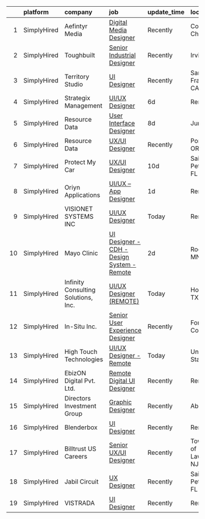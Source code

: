 

|    | platform    | company                             | job                                                                                                                                                | update_time   | location                 |
|---:|:------------|:------------------------------------|:---------------------------------------------------------------------------------------------------------------------------------------------------|:--------------|:-------------------------|
|  1 | SimplyHired | Aefintyr Media                      | [Digital Media Designer](https://www.simplyhired.com/job/Ll4Dk-tuHzDO6sqKeVzdyzKDgXgVn5EPAswlARllRoq4LlTuPELgiA?q=ui+designer)                     | Recently      | Corpus Christi, TX       |
|  2 | SimplyHired | Toughbuilt                          | [Senior Industrial Designer](https://www.simplyhired.com/job/lmGtJmpwvCzmf2f0rfUBhJ-cjvo2ABQmQyzH1yj52ErlE1wJoeIUNA?q=ui+designer)                 | Recently      | Irvine, CA               |
|  3 | SimplyHired | Territory Studio                    | [UI Designer](https://www.simplyhired.com/job/tmQ_YErepo4xFuk2CbH8zczaZNaTNyhxyaxRTPimlyE1Hdz5jX6MQA?q=ui+designer)                                | Recently      | San Francisco, CA        |
|  4 | SimplyHired | Strategix Management                | [UI/UX Designer](https://www.simplyhired.com/job/6a9W9a9CCLR3ykItic9we_A3Rb6fElPOOCaOeLHeFZsTSUUw_9jEmA?q=ui+designer)                             | 6d            | Remote                   |
|  5 | SimplyHired | Resource Data                       | [User Interface Designer](https://www.simplyhired.com/job/_0YOtzbxxx_LKvFAcN5Rx21c0QFWnEUIm4Rw2aOGmr2T6npQbE18og?q=ui+designer)                    | 8d            | Juneau, AK               |
|  6 | SimplyHired | Resource Data                       | [UX/UI Designer](https://www.simplyhired.com/job/rp-9Yw8GuVeLdOg6Mg9dnoVnkAjm5ii5sOLtufW5fs6rxp1zpHtlpQ?q=ui+designer)                             | Recently      | Portland, OR             |
|  7 | SimplyHired | Protect My Car                      | [UX/UI Designer](https://www.simplyhired.com/job/EpNLuXIR6bsKkJRTPYkqxwWz839mY1ck2T46IZFDHr7fDcVA48HMrg?q=ui+designer)                             | 10d           | Saint Petersburg, FL     |
|  8 | SimplyHired | Oriyn Applications                  | [UI/UX – App Designer](https://www.simplyhired.com/job/SqJqjJWyqv5CZdvvMdfTvS9s7-ifDuQL5cqnM8VUyxWQJbAoMyUACA?q=ui+designer)                       | 1d            | Remote                   |
|  9 | SimplyHired | VISIONET SYSTEMS INC                | [UI/UX Designer](https://www.simplyhired.com/job/vE_xcqcDtBhuaJu_RUKoHy1zjMc410GEU49yKdWY0zDMReEuraDh0A?q=ui+designer)                             | Today         | Remote                   |
| 10 | SimplyHired | Mayo Clinic                         | [UI Designer - CDH - Design System - Remote](https://www.simplyhired.com/job/oQYSN9yPJihR8oNbFmHN7h4IUdd9wPlhYmi0RW7gvGtFOMQk5fGpSA?q=ui+designer) | 2d            | Rochester, MN            |
| 11 | SimplyHired | Infinity Consulting Solutions, Inc. | [UI/UX Designer (REMOTE)](https://www.simplyhired.com/job/J6PwgT6gRMzWsArfnZ2spgk5XuGwtiSzEHI8WvghheYvZzSZ8jIdng?q=ui+designer)                    | Today         | Houston, TX              |
| 12 | SimplyHired | In-Situ Inc.                        | [Senior User Experience Designer](https://www.simplyhired.com/job/vyM0f3TPEVsiQm91D22dN0l-KsYqyrhKvnNhy16xYaGcS2aJUCAddg?q=ui+designer)            | Recently      | Fort Collins, CO         |
| 13 | SimplyHired | High Touch Technologies             | [UI/UX Designer - Remote](https://www.simplyhired.com/job/c6GNIMma-5ZQrqiAKDh8AuiEbLKIDCKpv5kXeBnDYVnNgv4A8CWL6g?q=ui+designer)                    | Today         | United States            |
| 14 | SimplyHired | EbizON Digital Pvt. Ltd.            | [Remote Digital UI Designer](https://www.simplyhired.com/job/Avu7vO5cXSkS_m_6ELqGCb7gfNBhgirqOZbBYj_oaLzhvg-n9jAf8w?q=ui+designer)                 | Recently      | Remote                   |
| 15 | SimplyHired | Directors Investment Group          | [Graphic Designer](https://www.simplyhired.com/job/lwFB-IFPPDdhloaijqBwddfJUHKHlrmCl5Rm4qk6xWpCkNF95M1C7w?q=ui+designer)                           | Recently      | Abilene, TX              |
| 16 | SimplyHired | Blenderbox                          | [UI Designer](https://www.simplyhired.com/job/IRc4UCojmmXpyhqGNaQv9LGrlS9wk8zw7TLQpqdh0Mklh-LCU2rUGg?q=ui+designer)                                | Recently      | Remote                   |
| 17 | SimplyHired | Billtrust US Careers                | [Senior UX/UI Designer](https://www.simplyhired.com/job/kYegl49HPnXCmgf8QfCxTpm4W-3auOAXqERqLpth1xL2tvYfimaq-w?q=ui+designer)                      | Recently      | Township of Lawrence, NJ |
| 18 | SimplyHired | Jabil Circuit                       | [UX Designer](https://www.simplyhired.com/job/C3sbjuSkcCX7vsA18EjR__zA29fGUdmFALkgCpqHVHuFtU-YkSd9QA?q=ui+designer)                                | Recently      | Saint Petersburg, FL     |
| 19 | SimplyHired | VISTRADA                            | [UI Designer](https://www.simplyhired.com/job/w3T7iNcNENB3vesaklvynmykvZeH3PmDPLctPn-_BiKTbcihP1t7zg?q=ui+designer)                                | Recently      | Remote                   |